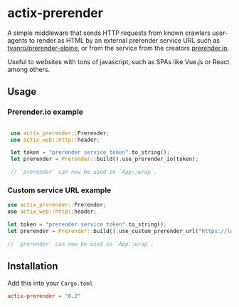 # actix-prerender

A simple middleware that sends HTTP requests from known crawlers user-agents to
render as HTML by an external prerender service URL such as
[tvanro/prerender-alpine](https://hub.docker.com/r/tvanro/prerender-alpine
"docker hub image"), or from the service from the creators
[prerender.io](https://prerender.io "Prerender.io website").

Useful to websites with tons of javascript, such as SPAs like Vue.js or React
among others.

## Usage


### Prerender.io example
```rust

 use actix_prerender::Prerender;
 use actix_web::http::header;

 let token = "prerender service token".to_string();
 let prerender = Prerender::build().use_prerender_io(token);

 // `prerender` can now be used in `App::wrap`.
 ```

### Custom service URL example
```rust
use actix_prerender::Prerender;
use actix_web::http::header;

let token = "prerender service token".to_string();
let prerender = Prerender::build().use_custom_prerender_url("https://localhost:5001");

// `prerender` can now be used in `App::wrap`.
```

## Installation

Add this into your `Cargo.toml`

```toml
actix-prerender = "0.2"
```

